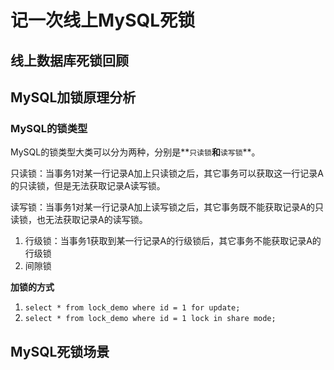 # 记一次线上MySQL死锁

> 

## 线上数据库死锁回顾





## MySQL加锁原理分析



###  MySQL的锁类型

MySQL的锁类型大类可以分为两种，分别是**`只读锁`**和**`读写锁`**。

只读锁：当事务1对某一行记录A加上只读锁之后，其它事务可以获取这一行记录A的只读锁，但是无法获取记录A读写锁。

读写锁：当事务1对某一行记录A加上读写锁之后，其它事务既不能获取记录A的只读锁，也无法获取记录A的读写锁。

1. 行级锁：当事务1获取到某一行记录A的行级锁后，其它事务不能获取记录A的行级锁
2. 间隙锁

**加锁的方式**

1. `select * from lock_demo where id = 1 for update;`
2. `select * from lock_demo where id = 1 lock in share mode;`

## MySQL死锁场景